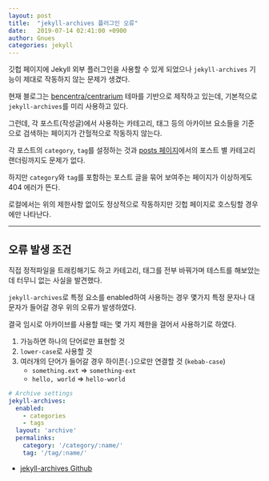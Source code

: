 ```yaml
---
layout: post
title:  "jekyll-archives 플러그인 오류"
date:   2019-07-14 02:41:00 +0900
author: Gnues
categories: jekyll
---
```


깃헙 페이지에 Jekyll 외부 플러그인을 사용할 수 있게 되었으나 `jekyll-archives` 기능이 제대로 작동하지 않는 문제가 생겼다.

현재 블로그는 [bencentra/centrarium](bencentra/centrarium) 테마를 기반으로 제작하고 있는데, 기본적으로 `jekyll-archives`를 미리 사용하고 있다.

그런데, 각 포스트(작성글)에서 사용하는 카테고리, 태그 등의 아카이브 요소들을 기준으로 검색하는 페이지가 간헐적으로 작동하지 않는다.

각 포스트의 `category`, `tag`를 설정하는 것과 [posts 페이지](https://gnueskob.github.io/posts/)에서의 포스트 별 카테고리 랜더링까지도 문제가 없다.

하지만 `category`와 `tag`를 포함하는 포스트 글을 묶어 보여주는 페이지가 이상하게도 404 에러가 뜬다.

로컬에서는 위의 제한사항 없이도 정상적으로 작동하지만 깃헙 페이지로 호스팅할 경우에만 나타난다.

***

## 오류 발생 조건

직접 정적파일을 트래킹해기도 하고 카테고리, 태그를 전부 바꿔가며 테스트를 해보았는데 터무니 없는 사실을 발견했다.

`jekyll-archives`로 특정 요소를 enabled하여 사용하는 경우 몇가지 특정 문자나 대문자가 들어갈 경우 위의 오류가 발생하였다.

결국 임시로 아카이브를 사용할 때는 몇 가지 제한을 걸어서 사용하기로 하였다.

1. 가능하면 하나의 단어로만 표현할 것
2. `lower-case`로 사용할 것
3. 여러개의 단어가 들어갈 경우 하이픈(`-`)으로만 연결할 것 (`kebab-case`)
    - `something.ext` => `something-ext`
    - `hello, world` => `hello-world`

```yml
# Archive settings
jekyll-archives:
  enabled:
    - categories
    - tags
  layout: 'archive'
  permalinks:
    category: '/category/:name/'
    tag: '/tag/:name/'
```

- [jekyll-archives Github](https://github.com/jekyll/jekyll-archives/)
